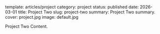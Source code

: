 template: articles/project
category: project
status: published
date: 2026-03-01
title: Project Two
slug: project-two
summary: Project Two summary.
cover: project.jpg
image: default.jpg

Project Two Content.
